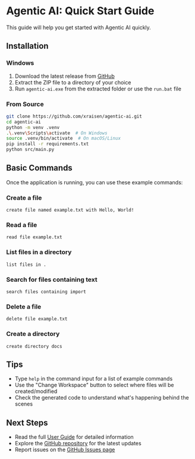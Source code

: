 # Agentic AI: Quick Start Guide

This guide will help you get started with Agentic AI quickly.

## Installation

### Windows

1. Download the latest release from [GitHub](https://github.com/xraisen/agentic-ai/releases)
2. Extract the ZIP file to a directory of your choice
3. Run `agentic-ai.exe` from the extracted folder or use the `run.bat` file

### From Source

```bash
git clone https://github.com/xraisen/agentic-ai.git
cd agentic-ai
python -m venv .venv
.\.venv\Scripts\activate  # On Windows
source .venv/bin/activate  # On macOS/Linux
pip install -r requirements.txt
python src/main.py
```

## Basic Commands

Once the application is running, you can use these example commands:

### Create a file

```
create file named example.txt with Hello, World!
```

### Read a file

```
read file example.txt
```

### List files in a directory

```
list files in .
```

### Search for files containing text

```
search files containing import
```

### Delete a file

```
delete file example.txt
```

### Create a directory

```
create directory docs
```

## Tips

- Type `help` in the command input for a list of example commands
- Use the "Change Workspace" button to select where files will be created/modified
- Check the generated code to understand what's happening behind the scenes

## Next Steps

- Read the full [User Guide](USER_GUIDE.md) for detailed information
- Explore the [GitHub repository](https://github.com/xraisen/agentic-ai) for the latest updates
- Report issues on the [GitHub Issues page](https://github.com/xraisen/agentic-ai/issues) 